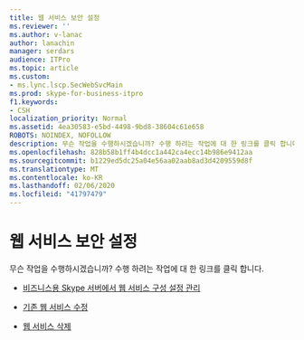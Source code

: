 ```yaml
---
title: 웹 서비스 보안 설정
ms.reviewer: ''
ms.author: v-lanac
author: lanachin
manager: serdars
audience: ITPro
ms.topic: article
ms.custom:
- ms.lync.lscp.SecWebSvcMain
ms.prod: skype-for-business-itpro
f1.keywords:
- CSH
localization_priority: Normal
ms.assetid: 4ea30583-e5bd-4498-9bd8-38604c61e658
ROBOTS: NOINDEX, NOFOLLOW
description: 무슨 작업을 수행하시겠습니까? 수행 하려는 작업에 대 한 링크를 클릭 합니다.
ms.openlocfilehash: 828b58b1ff4b4dcc1a442ca4ecc14b986e9412aa
ms.sourcegitcommit: b1229ed5dc25a04e56aa02aab8ad3d4209559d8f
ms.translationtype: MT
ms.contentlocale: ko-KR
ms.lasthandoff: 02/06/2020
ms.locfileid: "41797479"
---
```

# <a name="web-service-security-settings"></a>웹 서비스 보안 설정

무슨 작업을 수행하시겠습니까? 수행 하려는 작업에 대 한 링크를 클릭 합니다.

- [비즈니스용 Skype 서버에서 웹 서비스 구성 설정 관리](../../../manage/authentication/web-service-configuration-settings.md)

- [기존 웹 서비스 수정](https://technet.microsoft.com/library/bd9c7aa5-d31c-4fab-b31d-8baae26b1296.aspx)

- [웹 서비스 삭제](https://technet.microsoft.com/library/c2b96f4c-4b07-48e6-9ca6-55bc0e0cf5a1.aspx)



